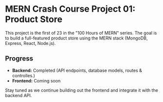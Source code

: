 # MERN Crash Course Project 01: Product Store

This project is the first of 23 in the "100 Hours of MERN" series. The goal is to build a full-featured product store using the MERN stack (MongoDB, Express, React, Node.js).

## Progress

- **Backend:** Completed (API endpoints, database models, routes & controlles.)
- **Frontend:** Coming soon

Stay tuned as we continue building out the frontend and integrate it with the backend API.